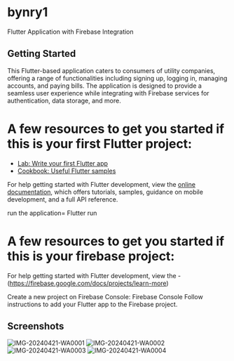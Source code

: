 # bynry1

Flutter Application with Firebase Integration

## Getting Started

 This Flutter-based application caters to consumers of utility companies, offering a range of functionalities including signing up, logging in, managing accounts, and paying bills. The application is designed to provide a seamless user experience while integrating with Firebase services for authentication, data storage, and more.
# A few resources to get you started if this is your first Flutter project:

- [Lab: Write your first Flutter app](https://docs.flutter.dev/get-started/codelab)
- [Cookbook: Useful Flutter samples](https://docs.flutter.dev/cookbook)

For help getting started with Flutter development, view the
[online documentation](https://docs.flutter.dev/), which offers tutorials,
samples, guidance on mobile development, and a full API reference.

run the application= Flutter run

# A few resources to get you started if this is your firebase project:

For help getting started with Flutter development, view the
-(https://firebase.google.com/docs/projects/learn-more)

Create a new project on Firebase Console: Firebase Console
Follow instructions to add your Flutter app to the Firebase project.

## Screenshots
![IMG-20240421-WA0001](https://github.com/ManasiSankpal/bynry1/assets/138512997/f7c5838c-244f-4fb2-8bd3-2837a26041fa)
![IMG-20240421-WA0002](https://github.com/ManasiSankpal/bynry1/assets/138512997/37f01469-52a8-459b-8c07-753f7c0d482a)
![IMG-20240421-WA0003](https://github.com/ManasiSankpal/bynry1/assets/138512997/884c1d50-3e4d-45c1-b26e-977423871cac)
![IMG-20240421-WA0004](https://github.com/ManasiSankpal/bynry1/assets/138512997/53c52c85-18e4-4123-a81f-e0381fbe2b15)
